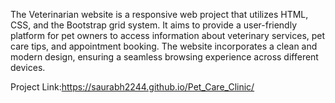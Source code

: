 
The Veterinarian website is a responsive web project that utilizes HTML, CSS, and the Bootstrap grid system. It aims to provide a user-friendly platform for pet owners to access information about veterinary services, pet care tips, and appointment booking. The website incorporates a clean and modern design, ensuring a seamless browsing experience across different devices.

Project Link:https://saurabh2244.github.io/Pet_Care_Clinic/
